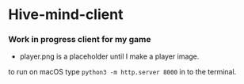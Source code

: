 # Hive-mind-client

### Work in progress client for my game

- player.png is a placeholder until I make a player image.

to run on macOS type `python3 -m http.server 8000` in to the terminal.